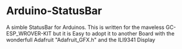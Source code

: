 # Arduino-StatusBar
A simble StatusBar for Arduinos.
This is written for the maveless GC-ESP_WROVER-KIT
but it is Easy to adopt it to another Board with the 
wonderfull Adafruit "Adafruit_GFX.h" and the ILI9341
Display


